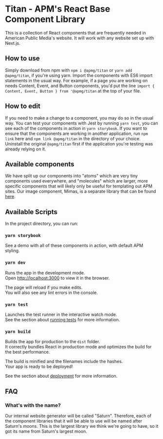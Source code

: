 # Titan - APM's React Base Component Library

This is a collection of React components that are frequently needed in American Public Media's website. It will work with any website set up with Next.js.

## How to use

Simply download from npm with `npm i @apmg/titan` or `yarn add @apmg/titan`, if you're using yarn. Import the components with ES6 import statements in the usual way. For example, if a page you are working on needs Content, Event, and Button components, you'd put the line `import { Content, Event, Button } from '@apmg/titan` at the top of your file.

## How to edit

If you need to make a change to a component, you may do so in the usual way. You can test your components with Jest by running `yarn test`, you can see each of the components in action in `yarn storybook`. If you want to ensure that the components are working in another application, run `npm link` here and `npm link @apmg/titan` in the directory of your choice. Uninstall the original `@apmg/titan` first if the application you're testing was already relying on it.

## Available components

We have split up our components into "atoms" which are very tiny components used everywhere, and "molecules" which are larger, more specific components that will likely only be useful for templating out APM sites. Our image component, Mimas, is a separate library that can be found [here](https://www.npmjs.com/package/apm-mimas).

## Available Scripts

In the project directory, you can run:

### `yarn storybook`

See a demo with all of these components in action, with default APM styling.

### `yarn dev`

Runs the app in the development mode.<br>
Open [http://localhost:3000](http://localhost:3000) to view it in the browser.

The page will reload if you make edits.<br>
You will also see any lint errors in the console.

### `yarn test`

Launches the test runner in the interactive watch mode.<br>
See the section about [running tests](https://facebook.github.io/create-react-app/docs/running-tests) for more information.

### `yarn build`

Builds the app for production to the `dist` folder.<br>
It correctly bundles React in production mode and optimizes the build for the best performance.

The build is minified and the filenames include the hashes.<br>
Your app is ready to be deployed!

See the section about [deployment](https://facebook.github.io/create-react-app/docs/deployment) for more information.

## FAQ

### What's with the name?

Our internal website generator will be called "Saturn". Therefore, each of the component libraries that it will be able to use will be named after Saturn's moons. This is the largest library we think we're going to have, so it got its name from Saturn's largest moon.
